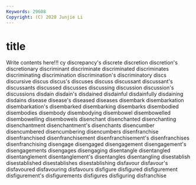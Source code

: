 ```yaml
---
Keywords: 29608
Copyright: (C) 2020 Junjie Li
---
```


# title

Write contents here!!!
cy 
discrepancy's 
discrete 
discretion
discretion's 
discretionary 
discriminant 
discriminate 
discriminated 
discriminates 
discriminating 
discrimination 
discrimination's 
discriminatory
discs 
discursive 
discus 
discus's 
discuses 
discuss 
discussant 
discussant's 
discussants 
discussed
discusses 
discussing 
discussion 
discussion's 
discussions 
disdain 
disdain's 
disdained 
disdainful 
disdainfully
disdaining 
disdains 
disease 
disease's 
diseased 
diseases 
disembark 
disembarkation 
disembarkation's 
disembarked
disembarking 
disembarks 
disembodied 
disembodies 
disembody 
disembodying 
disembowel 
disembowelled 
disembowelling 
disembowels
disenchant 
disenchanted 
disenchanting 
disenchantment 
disenchantment's 
disenchants 
disencumber 
disencumbered 
disencumbering 
disencumbers
disenfranchise 
disenfranchised 
disenfranchisement 
disenfranchisement's 
disenfranchises 
disenfranchising 
disengage 
disengaged 
disengagement 
disengagement's
disengagements 
disengages 
disengaging 
disentangle 
disentangled 
disentanglement 
disentanglement's 
disentangles 
disentangling 
disestablish
disestablished 
disestablishes 
disestablishing 
disfavour 
disfavour's 
disfavoured 
disfavouring 
disfavours 
disfigure 
disfigured
disfigurement 
disfigurement's 
disfigurements 
disfigures 
disfiguring 
disfranchise 
